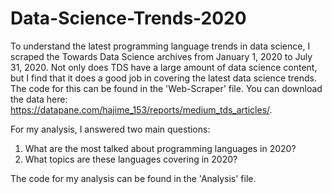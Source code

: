 # Data-Science-Trends-2020

To understand the latest programming language trends in data science, I scraped the Towards Data Science archives from January 1, 2020 to July 31, 2020. Not only does TDS have a large amount of data science content, but I find that it does a good job in covering the latest data science trends. The code for this can be found in the 'Web-Scraper' file. You can download the data here: https://datapane.com/hajime_153/reports/medium_tds_articles/.

For my analysis, I answered two main questions:

1) What are the most talked about programming languages in 2020?
2) What topics are these languages covering in 2020?

The code for my analysis can be found in the 'Analysis' file. 
